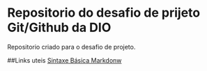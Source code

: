 # Repositorio do desafio de prijeto Git/Github da DIO
Repositorio criado para o desafio de projeto.

##Links uteis
[Sintaxe Básica Markdonw](https://markdown.net.br/sintaxe-basica/)

